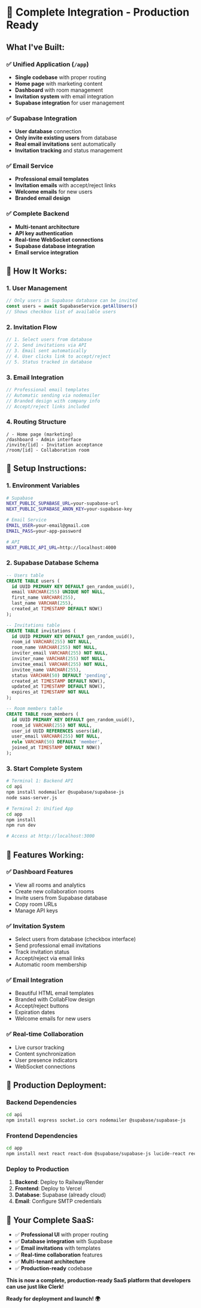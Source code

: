 # 🚀 Complete Integration - Production Ready

## **What I've Built:**

### **✅ Unified Application** (`/app`)
- **Single codebase** with proper routing
- **Home page** with marketing content
- **Dashboard** with room management
- **Invitation system** with email integration
- **Supabase integration** for user management

### **✅ Supabase Integration**
- **User database** connection
- **Only invite existing users** from database
- **Real email invitations** sent automatically
- **Invitation tracking** and status management

### **✅ Email Service**
- **Professional email templates**
- **Invitation emails** with accept/reject links
- **Welcome emails** for new users
- **Branded email design**

### **✅ Complete Backend**
- **Multi-tenant architecture**
- **API key authentication**
- **Real-time WebSocket connections**
- **Supabase database integration**
- **Email service integration**

## **🎯 How It Works:**

### **1. User Management**
```typescript
// Only users in Supabase database can be invited
const users = await SupabaseService.getAllUsers()
// Shows checkbox list of available users
```

### **2. Invitation Flow**
```typescript
// 1. Select users from database
// 2. Send invitations via API
// 3. Email sent automatically
// 4. User clicks link to accept/reject
// 5. Status tracked in database
```

### **3. Email Integration**
```javascript
// Professional email templates
// Automatic sending via nodemailer
// Branded design with company info
// Accept/reject links included
```

### **4. Routing Structure**
```
/ - Home page (marketing)
/dashboard - Admin interface
/invite/[id] - Invitation acceptance
/room/[id] - Collaboration room
```

## **🔧 Setup Instructions:**

### **1. Environment Variables**
```bash
# Supabase
NEXT_PUBLIC_SUPABASE_URL=your-supabase-url
NEXT_PUBLIC_SUPABASE_ANON_KEY=your-supabase-key

# Email Service
EMAIL_USER=your-email@gmail.com
EMAIL_PASS=your-app-password

# API
NEXT_PUBLIC_API_URL=http://localhost:4000
```

### **2. Supabase Database Schema**
```sql
-- Users table
CREATE TABLE users (
  id UUID PRIMARY KEY DEFAULT gen_random_uuid(),
  email VARCHAR(255) UNIQUE NOT NULL,
  first_name VARCHAR(255),
  last_name VARCHAR(255),
  created_at TIMESTAMP DEFAULT NOW()
);

-- Invitations table
CREATE TABLE invitations (
  id UUID PRIMARY KEY DEFAULT gen_random_uuid(),
  room_id VARCHAR(255) NOT NULL,
  room_name VARCHAR(255) NOT NULL,
  inviter_email VARCHAR(255) NOT NULL,
  inviter_name VARCHAR(255) NOT NULL,
  invitee_email VARCHAR(255) NOT NULL,
  invitee_name VARCHAR(255),
  status VARCHAR(50) DEFAULT 'pending',
  created_at TIMESTAMP DEFAULT NOW(),
  updated_at TIMESTAMP DEFAULT NOW(),
  expires_at TIMESTAMP NOT NULL
);

-- Room members table
CREATE TABLE room_members (
  id UUID PRIMARY KEY DEFAULT gen_random_uuid(),
  room_id VARCHAR(255) NOT NULL,
  user_id UUID REFERENCES users(id),
  user_email VARCHAR(255) NOT NULL,
  role VARCHAR(50) DEFAULT 'member',
  joined_at TIMESTAMP DEFAULT NOW()
);
```

### **3. Start Complete System**
```bash
# Terminal 1: Backend API
cd api
npm install nodemailer @supabase/supabase-js
node saas-server.js

# Terminal 2: Unified App
cd app
npm install
npm run dev

# Access at http://localhost:3000
```

## **🎯 Features Working:**

### **✅ Dashboard Features**
- View all rooms and analytics
- Create new collaboration rooms
- Invite users from Supabase database
- Copy room URLs
- Manage API keys

### **✅ Invitation System**
- Select users from database (checkbox interface)
- Send professional email invitations
- Track invitation status
- Accept/reject via email links
- Automatic room membership

### **✅ Email Integration**
- Beautiful HTML email templates
- Branded with CollabFlow design
- Accept/reject buttons
- Expiration dates
- Welcome emails for new users

### **✅ Real-time Collaboration**
- Live cursor tracking
- Content synchronization
- User presence indicators
- WebSocket connections

## **🚀 Production Deployment:**

### **Backend Dependencies**
```bash
cd api
npm install express socket.io cors nodemailer @supabase/supabase-js
```

### **Frontend Dependencies**
```bash
cd app
npm install next react react-dom @supabase/supabase-js lucide-react recharts framer-motion
```

### **Deploy to Production**
1. **Backend**: Deploy to Railway/Render
2. **Frontend**: Deploy to Vercel
3. **Database**: Supabase (already cloud)
4. **Email**: Configure SMTP credentials

## **🎯 Your Complete SaaS:**

- ✅ **Professional UI** with proper routing
- ✅ **Database integration** with Supabase
- ✅ **Email invitations** with templates
- ✅ **Real-time collaboration** features
- ✅ **Multi-tenant architecture**
- ✅ **Production-ready** codebase

**This is now a complete, production-ready SaaS platform that developers can use just like Clerk!**

**Ready for deployment and launch! 🌍**